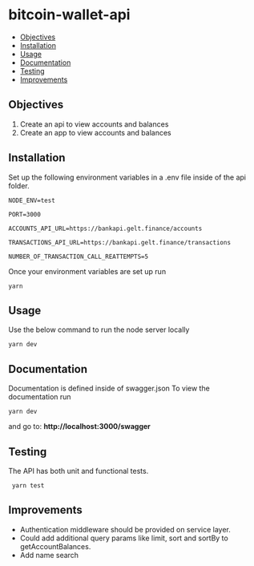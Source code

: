 # bitcoin-wallet-api

- [Objectives](#objectives)
- [Installation](#installation)
- [Usage](#usage)
- [Documentation](#documentation)
- [Testing](#testing)
- [Improvements](#improvements)


## Objectives
1. Create an api to view accounts and balances
2. Create an app to view accounts and balances
 
## Installation
Set up the following environment variables in a .env file inside of the api folder. 
````
NODE_ENV=test

PORT=3000

ACCOUNTS_API_URL=https://bankapi.gelt.finance/accounts

TRANSACTIONS_API_URL=https://bankapi.gelt.finance/transactions

NUMBER_OF_TRANSACTION_CALL_REATTEMPTS=5
````
Once your environment variables are set up run
```
yarn
```     

## Usage
Use the below command to run the node server locally
```
yarn dev
```

## Documentation
Documentation is defined inside of swagger.json
To view the documentation run
```
yarn dev
```
 and go to: 
**http://localhost:3000/swagger**



## Testing
The API has both unit and functional tests. 
```
 yarn test
```

## Improvements
* Authentication middleware should be provided on service layer. 
* Could add additional query params like limit, sort and sortBy to getAccountBalances. 
* Add name search


